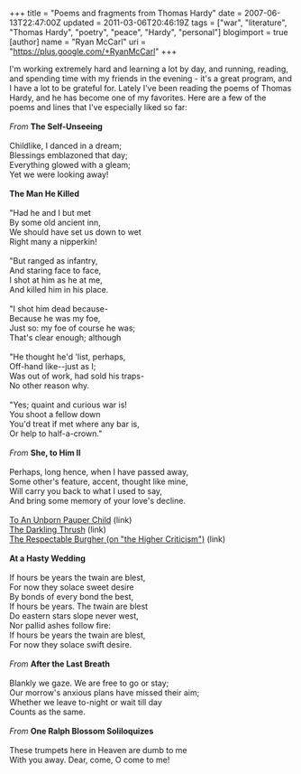 +++
title = "Poems and fragments from Thomas Hardy"
date = 2007-06-13T22:47:00Z
updated = 2011-03-06T20:46:19Z
tags = ["war", "literature", "Thomas Hardy", "poetry", "peace", "Hardy", "personal"]
blogimport = true
[author]
	name = "Ryan McCarl"
	uri = "https://plus.google.com/+RyanMcCarl"
+++

I'm working extremely hard and learning a lot by day, and running, reading, and spending time with my friends in the evening - it's a great program, and I have a lot to be grateful for.  Lately I've been reading the poems of Thomas Hardy, and he has become one of my favorites.  Here are a few of the poems and lines that I've especially liked so far:<br /><br /><span style="font-style: italic;">From </span><span style="font-weight: bold;">The Self-Unseeing</span><br /><br />Childlike, I danced in a dream;<br />Blessings emblazoned that day;<br />Everything glowed with a gleam;<br />Yet we were looking away!<br /><br /><span style="font-weight: bold;">The Man He Killed</span><br /><br />"Had he and I but met<br />By some old ancient inn,<br />We should have set us down to wet<br />Right many a nipperkin!<br /><br />"But ranged as infantry,<br />And staring face to face,<br />I shot at him as he at me,<br />And killed him in his place.<br /><br />"I shot him dead because-<br />Because he was my foe,<br />Just so: my foe of course he was;<br />That's clear enough; although<br /><br />"He thought he'd 'list, perhaps,<br />Off-hand like--just as I;<br />Was out of work, had sold his traps-<br />No other reason why.<br /><br />"Yes; quaint and curious war is!<br />You shoot a fellow down<br />You'd treat if met where any bar is,<br />Or help to half-a-crown."<br /><br /><span style="font-style: italic;">From </span><span style="font-weight: bold;">She, to Him II</span><br /><br />Perhaps, long hence, when I have passed away,<br />Some other's feature, accent, thought like mine,<br />Will carry you back to what I used to say,<br />And bring some memory of your love's decline.<br /><br /><span style="font-style: italic;"></span><span style="font-weight: bold;"></span><a href="http://www.fiu.edu/%7Epbk/Texts/hardy.html">To An Unborn Pauper Child</a> (link)<br /><a href="http://www.business.uiuc.edu/vock/poetry/darkling.html">The Darkling Thrush</a> (link)<br /><a href="http://depts.drew.edu/jhc/hardy.html">The Respectable Burgher (on "the Higher Criticism")</a> (link)<br /><br /><span style="font-weight: bold;">At a Hasty Wedding</span><br /><br />If hours be years the twain are blest,<br />For now they solace sweet desire<br />By bonds of every bond the best,<br />If hours be years.  The twain are blest<br />Do eastern stars slope never west,<br />Nor pallid ashes follow fire:<br />If hours be years the twain are blest,<br />For now they solace swift desire.<br /><br /><span style="font-style: italic;">From </span><span style="font-weight: bold;">After the Last Breath</span><br /><br />Blankly we gaze.  We are free to go or stay;<br />Our morrow's anxious plans have missed their aim;<br />Whether we leave to-night or wait till day<br />   Counts as the same.<br /><br /><span style="font-style: italic;">From </span><span style="font-weight: bold;">One Ralph Blossom Soliloquizes</span><br /><br />These trumpets here in Heaven are dumb to me<br />With you away.  Dear, come, O come to me!
